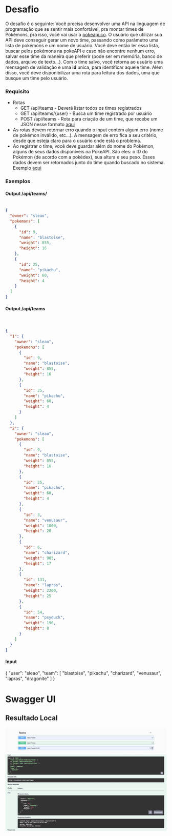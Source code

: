# Desafio

O desafio é o seguinte: Você precisa desenvolver uma API na linguagem de programação que se sentir mais confortável, pra montar times de Pokémons, pra isso, você vai usar a [pokeapi.co](https://pokeapi.co/). O usuário que utilizar sua API deve conseguir gerar um novo time, passando como parâmetro uma lista de pokémons e um nome de usuário. Você deve então ler essa lista, buscar pelos pokémons na pokeAPI e caso não encontre nenhum erro, salvar esse time da maneira que preferir (pode ser em memória, banco de dados, arquivo de texto...). Com o time salvo, você retorna ao usuário uma mensagem de validação e uma **id** unica, para identificar aquele time. Além disso, você deve disponibilizar uma rota para leitura dos dados, uma que busque um time pelo usuário.

### Requisito

* Rotas
  * GET /api/teams - Deverá listar todos os times registrados
  * GET /api/teams/{user} - Busca um time registrado por usuário
  * POST /api/teams - Rota para criação de um time, que recebe um JSON nesse formato [aqui](https://github.com/triagilbr/desafio-triagil/tree/main#exemplo-input)
* As rotas devem retornar erro quando o input contém algum erro (nome de pokémon inválido, etc...). A mensagem de erro fica a seu critério, desde que esteja claro para o usuário onde está o problema.
* Ao registrar o time, você deve guardar além do nome do Pokémon, alguns de seus dados disponíveis na PokeAPI. São eles: o ID do Pokémon (de acordo com a pokédex), sua altura e seu peso. Esses dados devem ser retornados junto do time quando buscado no sistema. Exemplo [aqui](https://github.com/triagilbr/desafio-triagil/blob/main)

### Exemplos

#### Output /api/teams/

```json

{
  "owner": "sleao",
  "pokemons": [
    {
      "id": 9,
      "name": "blastoise",
      "weight": 855,
      "height": 16
    },
    {
      "id": 25,
      "name": "pikachu",
      "weight": 60,
      "height": 4
    }
  ]
}

```

#### Output /api/teams

```json


{
  "1": {
    "owner": "sleao",
    "pokemons": [
      {
        "id": 9,
        "name": "blastoise",
        "weight": 855,
        "height": 16
      },
      {
        "id": 25,
        "name": "pikachu",
        "weight": 60,
        "height": 4
      }
    ]
  },
  "2": {
    "owner": "sleao",
    "pokemons": [
      {
        "id": 9,
        "name": "blastoise",
        "weight": 855,
        "height": 16
      },
      {
        "id": 25,
        "name": "pikachu",
        "weight": 60,
        "height": 4
      },
      {
        "id": 3,
        "name": "venusaur",
        "weight": 1000,
        "height": 20
      },
      {
        "id": 6,
        "name": "charizard",
        "weight": 905,
        "height": 17
      },
      {
        "id": 131,
        "name": "lapras",
        "weight": 2200,
        "height": 25
      },
      {
        "id": 54,
        "name": "psyduck",
        "weight": 196,
        "height": 8
      }
    ]
  }
}
```

#### Input

{
  "user": "sleao",
  "team": [
    "blastoise",
    "pikachu",
    "charizard",
    "venusaur",
    "lapras",
    "dragonite"
  ]
}


<h1>Swagger UI</h1>
<h2>Resultado Local</h2>
<div>
  <img src="image.png" width="700px"/>
  <img src="image2.png" width="700px"/>
</div>

